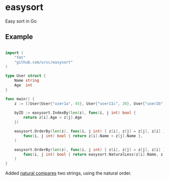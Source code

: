 # easysort

Easy sort in Go

## Example

```go

import (
	"fmt"
	"github.com/ursc/easysort"
)

type User struct {
	Name string
	Age  int
}

func main() {
	z := []User{User{"user1a", 45}, User{"user11c", 30}, User{"user2b", 50}}
	
	byID := easysort.IndexBy(len(z), func(i, j int) bool {
		return z[i].Age < z[j].Age
	})

	easysort.OrderBy(len(z), func(i, j int) { z[i], z[j] = z[j], z[i] },
		func(i, j int) bool { return z[i].Name < z[j].Name },
	)

	easysort.OrderBy(len(z), func(i, j int) { z[i], z[j] = z[j], z[i] },
		func(i, j int) bool { return easysort.NaturalLess(z[i].Name, z[j].Name) },
	)
}
```

Added [natural compares](https://github.com/fvbommel/util/blob/master/sortorder/natsort.go) two strings, using the natural order.
